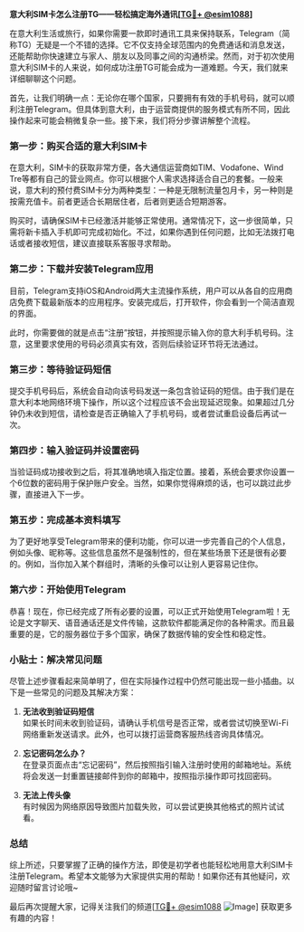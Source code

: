 **意大利SIM卡怎么注册TG——轻松搞定海外通讯[[TG💪+ @esim1088](https://t.me/s/esim1088)]**

在意大利生活或旅行，如果你需要一款即时通讯工具来保持联系，Telegram（简称TG）无疑是一个不错的选择。它不仅支持全球范围内的免费通话和消息发送，还能帮助你快速建立与家人、朋友以及同事之间的沟通桥梁。然而，对于初次使用意大利SIM卡的人来说，如何成功注册TG可能会成为一道难题。今天，我们就来详细聊聊这个问题。

首先，让我们明确一点：无论你在哪个国家，只要拥有有效的手机号码，就可以顺利注册Telegram。但具体到意大利，由于运营商提供的服务模式有所不同，因此操作起来可能会稍微复杂一些。接下来，我们将分步骤讲解整个流程。

### 第一步：购买合适的意大利SIM卡

在意大利，SIM卡的获取非常方便，各大通信运营商如TIM、Vodafone、Wind Tre等都有自己的营业网点。你可以根据个人需求选择适合自己的套餐。一般来说，意大利的预付费SIM卡分为两种类型：一种是无限制流量包月卡，另一种则是按需充值卡。前者更适合长期居住者，后者则更适合短期游客。

购买时，请确保SIM卡已经激活并能够正常使用。通常情况下，这一步很简单，只需将新卡插入手机即可完成初始化。不过，如果你遇到任何问题，比如无法拨打电话或者接收短信，建议直接联系客服寻求帮助。

### 第二步：下载并安装Telegram应用

目前，Telegram支持iOS和Android两大主流操作系统，用户可以从各自的应用商店免费下载最新版本的应用程序。安装完成后，打开软件，你会看到一个简洁直观的界面。

此时，你需要做的就是点击“注册”按钮，并按照提示输入你的意大利手机号码。注意，这里要求使用的号码必须真实有效，否则后续验证环节将无法通过。

### 第三步：等待验证码短信

提交手机号码后，系统会自动向该号码发送一条包含验证码的短信。由于我们是在意大利本地网络环境下操作，所以这个过程应该不会出现延迟现象。如果超过几分钟仍未收到短信，请检查是否正确输入了手机号码，或者尝试重启设备后再试一次。

### 第四步：输入验证码并设置密码

当验证码成功接收到之后，将其准确地填入指定位置。接着，系统会要求你设置一个6位数的密码用于保护账户安全。当然，如果你觉得麻烦的话，也可以跳过此步骤，直接进入下一步。

### 第五步：完成基本资料填写

为了更好地享受Telegram带来的便利功能，你可以进一步完善自己的个人信息，例如头像、昵称等。这些信息虽然不是强制性的，但在某些场景下还是很有必要的。例如，当你加入某个群组时，清晰的头像可以让别人更容易记住你。

### 第六步：开始使用Telegram

恭喜！现在，你已经完成了所有必要的设置，可以正式开始使用Telegram啦！无论是文字聊天、语音通话还是文件传输，这款软件都能满足你的各种需求。而且最重要的是，它的服务器位于多个国家，确保了数据传输的安全性和稳定性。

### 小贴士：解决常见问题

尽管上述步骤看起来简单明了，但在实际操作过程中仍然可能出现一些小插曲。以下是一些常见的问题及其解决方案：

1. **无法收到验证码短信**  
   如果长时间未收到验证码，请确认手机信号是否正常，或者尝试切换至Wi-Fi网络重新发送请求。此外，也可以拨打运营商客服热线咨询具体情况。

2. **忘记密码怎么办？**  
   在登录页面点击“忘记密码”，然后按照指引输入注册时使用的邮箱地址。系统将会发送一封重置链接邮件到你的邮箱中，按照指示操作即可找回密码。

3. **无法上传头像**  
   有时候因为网络原因导致图片加载失败，可以尝试更换其他格式的照片试试看。

### 总结

综上所述，只要掌握了正确的操作方法，即使是初学者也能轻松地用意大利SIM卡注册Telegram。希望本文能够为大家提供实用的帮助！如果你还有其他疑问，欢迎随时留言讨论哦~

最后再次提醒大家，记得关注我们的频道[[TG💪+ @esim1088](https://t.me/s/esim1088) ![Image](https://i.postimg.cc/4NQfJmqS/Snipaste-2025-05-13-00-14-12.png)] 获取更多有趣的内容！